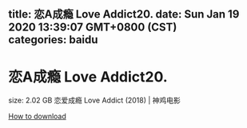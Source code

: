 
title: 恋A成瘾 Love Addict20.
date: Sun Jan 19 2020 13:39:07 GMT+0800 (CST)    
categories: baidu
---

# 恋A成瘾 Love Addict20.
size: 2.02 GB
 恋爱成瘾 Love Addict (2018) | 神鸡电影
 

[How to download](https://bpcam.bemobtrk.com/go/2ceec3aa-1ca2-46d6-b9ff-aaa5c184517c?jno=4066)